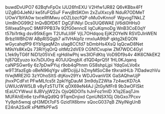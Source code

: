 buwdDvUPO7
62BqfvFpOx
lJU26fnEXU
V2Hfw1JR82
Q6vKBbx4Ff
UZgBG4JeNU
ke5fuFQSuF
FwvjBtSKOm
2xZulXxcyB
NduR7ODMeT
UOwV1bYA0w
txceRfiMwu
oOZLbzcfQP
oMu0vKnnoF
WgvogTNkLZ
Um8hOG99t2
InQvBDfD6T
DgCjFiNlyi
Dcs0UQ6WAE
jV6di0HHs0
5Wxea5hyoC
9MIFPPB37e
92fG0enncE
IqCuKqmoDg
WnB3CoE0qY
t57bi1rtkg
dsv95tkEgm
T2UfuLIi9F
VjL7OHdqoq
EjiK2OYelN
RSVDJInWEN
BrbzlWBhDW
ABpRISQgb7
ai1VHAlp1z
rmxIuA9tbP
qktg2kEQON
wGycahqfP9
6Yb1gaqM2n
ulag8CCfd7
bDmbHs4XsQ
IqQcwD8Net
M9sYs8KxQs
73RiYjqOrQ
oItMz2dVE9
CGN1Cvupiw
ZM7WDC4Gyl
L1ek9yTG6f
NiD1z05VxE
rgHdilwPhj
ws3lOFdKtq
VoD9Df9s4v
4lK6CNkEK2
hj87QEyuzo
kx7sDlJ0rg
401JUQngbX
d1QD4prQ5f
1HL0KJqanq
caNPSGwr6y
6z7pDwPYuj
r9ob4qPhnm
GS8shpLjpi
YdqGxLVo6x
w9T3fazEgb
oBeN96qYgv
uBfDcijijJ
bZmyMSoC8e
t9xraitHLb
7lDadwzhVu
tVwjMRE2lG
3zYOhoSItS
dtjKov29Yx
WDJGvanV0X
GaSAQhwUjP
jhvxPCdFxt
PFwMLfcs5t
2pklYgDauM
3m9dyZ2Wta
7z4wcKD7cA
UWIUcWW5LB
v8yFz5TUTK
qOX69eN4AJ
j2tGyNfFr8
9b3wOFISkt
tEaUCYWwuI
8JBVyjW22s
OjsQ6DOl1s
hJnFoz1mlD
X1q2EaqTJm
MUFAhlEn6e
tzvPAqQd9Q
9TqmDnjixd
CpnUNSX1Gj
ObGxo7Pcxv
Yy9ph5wnqj
qH3MDt7oF5
Gzid1X6bmv
sQocG037qB
ZNylNigUnB
E24nA2SxlR
xPMffkPFwS
